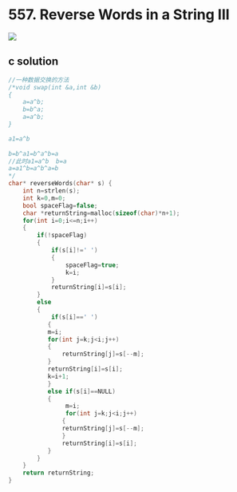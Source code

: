 # 557. Reverse Words in a String III
<img src="https://github.com/vampire1996/LeetCode/blob/master/Problems/501-600/557.ReverseWordsInAString%20III/problem.png"/>

## c solution
```c
//一种数据交换的方法
/*void swap(int &a,int &b)
{
    a=a^b;
    b=b^a;
    a=a^b;
}

a1=a^b
 
b=b^a1=b^a^b=a
//此时a1=a^b  b=a
a=a1^b=a^b^a=b
*/
char* reverseWords(char* s) {
    int n=strlen(s);
    int k=0,m=0;
    bool spaceFlag=false;
    char *returnString=malloc(sizeof(char)*n+1);
    for(int i=0;i<=n;i++)
    {
        if(!spaceFlag)
        {
            if(s[i]!=' ') 
            {
                spaceFlag=true;
                k=i;
            }
            returnString[i]=s[i];
        }
        else
        {
            if(s[i]==' ') 
           {
           m=i;
           for(int j=k;j<i;j++)
           {
               returnString[j]=s[--m];
           }
           returnString[i]=s[i];
           k=i+1;
           }
           else if(s[i]==NULL)
           {
                m=i;
                for(int j=k;j<i;j++)
               {
               returnString[j]=s[--m];
               }
               returnString[i]=s[i];
           }
        }
    }
    return returnString;
}
```
